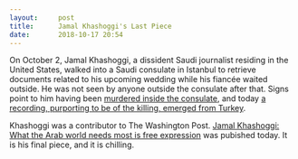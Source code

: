 ```yaml
---
layout:     post
title:      Jamal Khashoggi's Last Piece
date:       2018-10-17 20:54
---
```


On October 2, Jamal Khashoggi, a dissident Saudi journalist residing
in the United States, walked into a Saudi consulate in Istanbul to
retrieve documents related to his upcoming wedding while his fiancée
waited outside. He was not seen by anyone outside the consulate after
that. Signs point to him having been [murdered inside the
consulate](https://www.nytimes.com/2018/10/17/world/middleeast/pompeo-khashoggi-murder.html),
and today [a recording, purporting to be of the killing, emerged from
Turkey](https://www.nytimes.com/2018/10/17/world/europe/turkey-saudi-khashoggi-dismember.html).

Khashoggi was a contributor to The Washington Post. [Jamal Khashoggi:
What the Arab world needs most is free
expression](https://www.washingtonpost.com/opinions/global-opinions/jamal-khashoggi-what-the-arab-world-needs-most-is-free-expression/2018/10/17/adfc8c44-d21d-11e8-8c22-fa2ef74bd6d6_story.html)
was pubished today. It is his final piece, and it is chilling.
